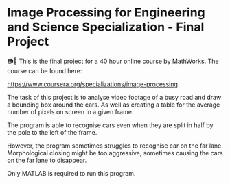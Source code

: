 # Image Processing for Engineering and Science Specialization - Final Project

📷📐 This is the final project for a 40 hour online course by MathWorks. The course can be found here: 

https://www.coursera.org/specializations/image-processing

The task of this project is to analyse video footage of a busy road and draw a bounding box around the cars. As well as creating a table for the average number of pixels on screen in a given frame.

The program is able to recognise cars even when they are split in half by the pole to the left of the frame.

However, the program sometimes struggles to recognise car on the far lane. Morphological closing might be too aggressive, sometimes causing the cars on the far lane to disappear.

Only MATLAB is required to run this program.
